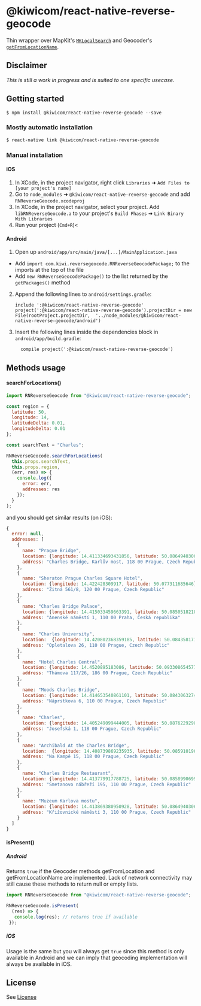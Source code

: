 # @kiwicom/react-native-reverse-geocode

Thin wrapper over MapKit's [`MKLocalSearch`](https://developer.apple.com/documentation/mapkit/mklocalsearch) and Geocoder's [`getFromLocationName`](<https://developer.android.com/reference/android/location/Geocoder.html#getFromLocationName(java.lang.String,%20int,%20double,%20double,%20double,%20double)>).

## Disclaimer

_This is still a work in progress and is suited to one specific usecase._

## Getting started

`$ npm install @kiwicom/react-native-reverse-geocode --save`

### Mostly automatic installation

`$ react-native link @kiwicom/react-native-reverse-geocode`

### Manual installation

#### iOS

1. In XCode, in the project navigator, right click `Libraries` ➜ `Add Files to [your project's name]`
2. Go to `node_modules` ➜ `@kiwicom/react-native-reverse-geocode` and add `RNReverseGeocode.xcodeproj`
3. In XCode, in the project navigator, select your project. Add `libRNReverseGeocode.a` to your project's `Build Phases` ➜ `Link Binary With Libraries`
4. Run your project (`Cmd+R`)<

#### Android

1. Open up `android/app/src/main/java/[...]/MainApplication.java`

- Add `import com.kiwi.reversegeocode.RNReverseGeocodePackage;` to the imports at the top of the file
- Add `new RNReverseGeocodePackage()` to the list returned by the `getPackages()` method

2. Append the following lines to `android/settings.gradle`:
   ```
   include ':@kiwicom/react-native-reverse-geocode'
   project(':@kiwicom/react-native-reverse-geocode').projectDir = new File(rootProject.projectDir, 	'../node_modules/@kiwicom/react-native-reverse-geocode/android')
   ```
3. Insert the following lines inside the dependencies block in `android/app/build.gradle`:
   ```
     compile project(':@kiwicom/react-native-reverse-geocode')
   ```

## Methods usage

#### searchForLocations()

```javascript
import RNReverseGeocode from "@kiwicom/react-native-reverse-geocode";

const region = {
  latitude: 50,
  longitude: 14,
  latitudeDelta: 0.01,
  longitudeDelta: 0.01
};

const searchText = "Charles";

RNReverseGeocode.searchForLocations(
  this.props.searchText,
  this.props.region,
  (err, res) => {
    console.log({
      error: err,
      addresses: res
    });
  }
);
```

and you should get similar results (on iOS):

```javascript
{
  error: null,
  addresses: [
    {
      name: "Prague Bridge",
      location: {longitude: 14.411334693431856, latitude: 50.08649403063166},
      address: "Charles Bridge, Karlův most, 118 00 Prague, Czech Republic"
    },
    {
      name: "Sheraton Prague Charles Square Hotel",
      location: {longitude: 14.422428309917, latitude: 50.077311685646},
      address: "Žitná 561/8, 120 00 Prague, Czech Republic"
    },
    {
      name: "Charles Bridge Palace",
      location: {longitude: 14.415033459663391, latitude: 50.08505182184114},
      address: "Anenské náměstí 1, 110 00 Praha, Česká republika"
    },
    {
      name: "Charles University",
      location:  {longitude: 14.420802368359185, latitude: 50.0843581717817},
      address: "Opletalova 26, 110 00 Prague, Czech Republic"
    },
    {
      name: "Hotel Charles Central",
      location: {longitude: 14.4520895183086, latitude: 50.0933086545776},
      address: "Thámova 117/26, 186 00 Prague, Czech Republic"
    },
    {
      name: "Moods Charles Bridge",
      location: {longitude: 14.414653540861101, latitude: 50.084306327469044},
      address: "Náprstkova 6, 110 00 Prague, Czech Republic"
    },
    {
      name: "Charles",
      location: {longitude: 14.405249099444005, latitude: 50.08762292985475},
      address: "Josefská 1, 118 00 Prague, Czech Republic"
    },
    {
      name: "Archibald At the Charles Bridge",
      location:  {longitude: 14.408739869235935, latitude: 50.085910196031264},
      address: "Na Kampě 15, 118 00 Prague, Czech Republic"
    },
    {
      name: "Charles Bridge Restaurant",
      location: {longitude: 14.413779917788725, latitude: 50.08589906996886},
      address: "Smetanovo nábřeží 195, 110 00 Prague, Czech Republic"
    },
    {
      name: "Muzeum Karlova mostu",
      location: {longitude: 14.413869380950928, latitude: 50.08649403063166},
      address: "Křižovnické náměstí 3, 110 00 Prague, Czech Republic"
    }
  ]
}
```

#### isPresent()
##### Android

Returns `true` if the Geocoder methods getFromLocation and getFromLocationName are implemented. Lack of network connectivity may still cause these methods to return null or empty lists.

```javascript
import RNReverseGeocode from "@kiwicom/react-native-reverse-geocode";

RNReverseGeocode.isPresent(
  (res) => {
   console.log(res); // returns true if available
 });
```

##### iOS

Usage is the same but you will always get `true` since this method is only available in Android and we can imply that geocoding implementation will always be available in iOS.

## License

See [License](https://raw.githubusercontent.com/kiwicom/react-native-reverse-geocode/master/LICENSE)

